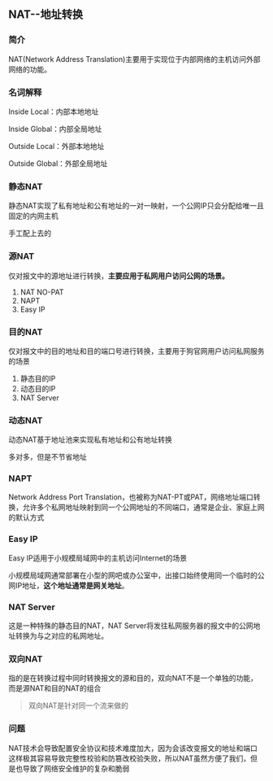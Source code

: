 ## NAT--地址转换

### 简介

NAT(Network Address Translation)主要用于实现位于内部网络的主机访问外部网络的功能。

### 名词解释

Inside Local：内部本地地址

Inside Global：内部全局地址

Outside Local：外部本地地址

Outside Global：外部全局地址

### 静态NAT

静态NAT实现了私有地址和公有地址的一对一映射，一个公网IP只会分配给唯一且固定的内网主机

手工配上去的

### 源NAT

仅对报文中的源地址进行转换，**主要应用于私网用户访问公网的场景。**

1. NAT NO-PAT
2. NAPT
3. Easy IP

### 目的NAT

仅对报文中的目的地址和目的端口号进行转换，主要用于狗官网用户访问私网服务的场景

1. 静态目的IP
2. 动态目的IP
3. NAT Server

### 动态NAT

动态NAT基于地址池来实现私有地址和公有地址转换

多对多，但是不节省地址

### NAPT

Network Address Port Translation，也被称为NAT-PT或PAT，网络地址端口转换，允许多个私网地址映射到同一个公网地址的不同端口，通常是企业、家庭上网的默认方式

### Easy IP

Easy IP适用于小规模局域网中的主机访问Internet的场景

小规模局域网通常部署在小型的网吧或办公室中，出接口始终使用同一个临时的公网IP地址，**这个地址通常是网关地址**。

### NAT Server

这是一种特殊的静态目的NAT，NAT Server将发往私网服务器的报文中的公网地址转换为与之对应的私网地址。

### 双向NAT

指的是在转换过程中同时转换报文的源和目的，双向NAT不是一个单独的功能，而是源NAT和目的NAT的组合

> 双向NAT是针对同一个流来做的

### 问题

NAT技术会导致配置安全协议和技术难度加大，因为会该改变报文的地址和端口这样极其容易导致完整性校验和防篡改校验失败，所以NAT虽然方便了我们，但是也导致了网络安全维护的复杂和脆弱
